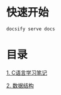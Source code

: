 # 快速开始

```
docsify serve docs
```

# 目录

[1. C语言学习笔记](https://c.yublog.top/c)

[2. 数据结构](https://c.yublog.top/dataStructure)